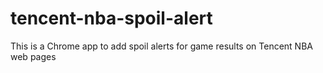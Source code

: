 # tencent-nba-spoil-alert
This is a Chrome app to add spoil alerts for game results on Tencent NBA web pages
